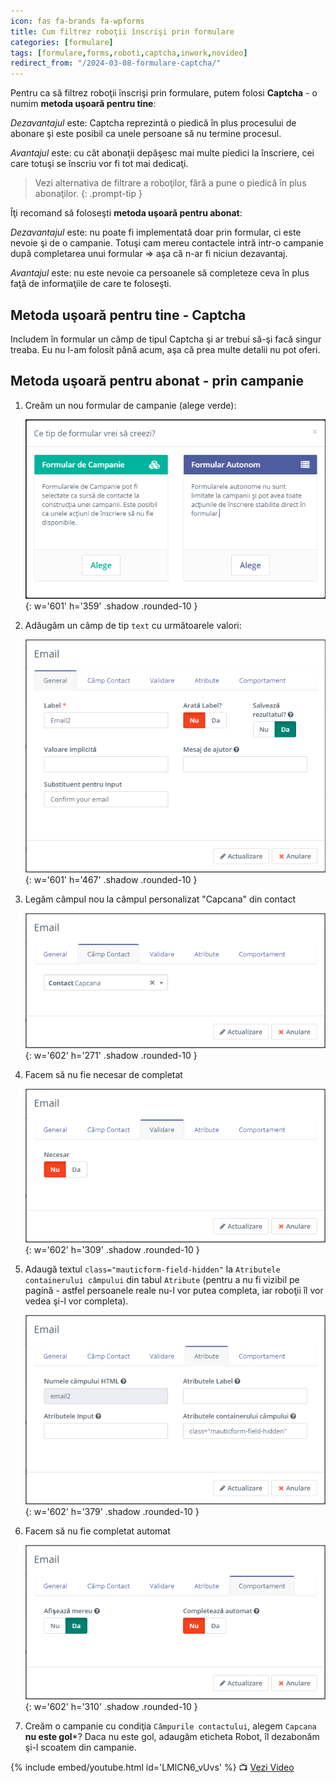 ```yaml
---
icon: fas fa-brands fa-wpforms
title: Cum filtrez roboţii înscrişi prin formulare
categories: [formulare]
tags: [formulare,forms,roboti,captcha,inwork,novideo]
redirect_from: "/2024-03-08-formulare-captcha/"
---
```


Pentru ca să filtrez roboţii înscrişi prin formulare, putem folosi **Captcha** - o numim **metoda uşoară pentru tine**:

_Dezavantajul_ este: Captcha reprezintă o piedică în plus procesului de abonare şi este posibil ca unele persoane să nu termine procesul.

_Avantajul_ este: cu cât abonaţii depăşesc mai multe piedici la înscriere, cei care totuşi se înscriu vor fi tot mai dedicaţi.

> Vezi alternativa de filtrare a roboţilor, fără a pune o piedică în plus abonaţilor.
{: .prompt-tip }

Îţi recomand să foloseşti **metoda uşoară pentru abonat**:

_Dezavantajul_ este: nu poate fi implementată doar prin formular, ci este nevoie şi de o campanie. Totuşi cam mereu contactele intră intr-o campanie după completarea unui formular => aşa că n-ar fi niciun dezavantaj.

_Avantajul_ este: nu este nevoie ca persoanele să completeze ceva în plus faţă de informaţiile de care te foloseşti.

## Metoda uşoară pentru tine - Captcha
Includem în formular un câmp de tipul Captcha şi ar trebui să-şi facă singur treaba. Eu nu l-am folosit până acum, aşa că prea multe detalii nu pot oferi.

## Metoda uşoară pentru abonat - prin campanie

1. Creăm un nou formular de campanie (alege verde):

    ![1. Creăm un nou formular de campanie](/assets/img/formulare/2024-03-08-formulare-adaug.png){: w='601' h='359' .shadow .rounded-10 }

2. Adăugăm un câmp de tip `text` cu următoarele valori:

    ![2a. Câmp de Text - Tabul General](/assets/img/formulare/2024-03-08-formulare-roboti-1general.png){: w='601' h='467' .shadow .rounded-10 }

3. Legăm câmpul nou la câmpul personalizat "Capcana" din contact

    ![2b. Câmp de Text - Tabul Câmp Contact](/assets/img/formulare/2024-03-08-formulare-roboti-2camp-contact.png){: w='602' h='271' .shadow .rounded-10 }

4. Facem să nu fie necesar de completat

    ![2c. Câmp de Text - Tabul Validare](/assets/img/formulare/2024-03-08-formulare-roboti-3validare.png){: w='602' h='309' .shadow .rounded-10 }

5. Adaugă textul `class="mauticform-field-hidden"` la `Atributele containerului câmpului` din tabul `Atribute` (pentru a nu fi vizibil pe pagină - astfel persoanele reale nu-l vor putea completa, iar roboţii îl vor vedea şi-l vor completa).

    ![2d. Câmp de Text - Tabul Atribute](/assets/img/formulare/2024-03-08-formulare-roboti-4atribute.png){: w='602' h='379' .shadow .rounded-10 }

6. Facem să nu fie completat automat

    ![2e. Câmp de Text - Tabul Comportament](/assets/img/formulare/2024-03-08-formulare-roboti-5comportament.png){: w='602' h='310' .shadow .rounded-10 }

7. Creăm o campanie cu condiţia `Câmpurile contactului`, alegem `Capcana` **nu este gol***? Daca nu este gol, adaugăm eticheta Robot, îl dezabonăm şi-l scoatem din campanie.

[//]: # (Comming soon video)

{% include embed/youtube.html id='LMlCN6_vUvs' %}
📺 [Vezi Video](https://www.youtube.com/watch?v=LMlCN6_vUvs)

